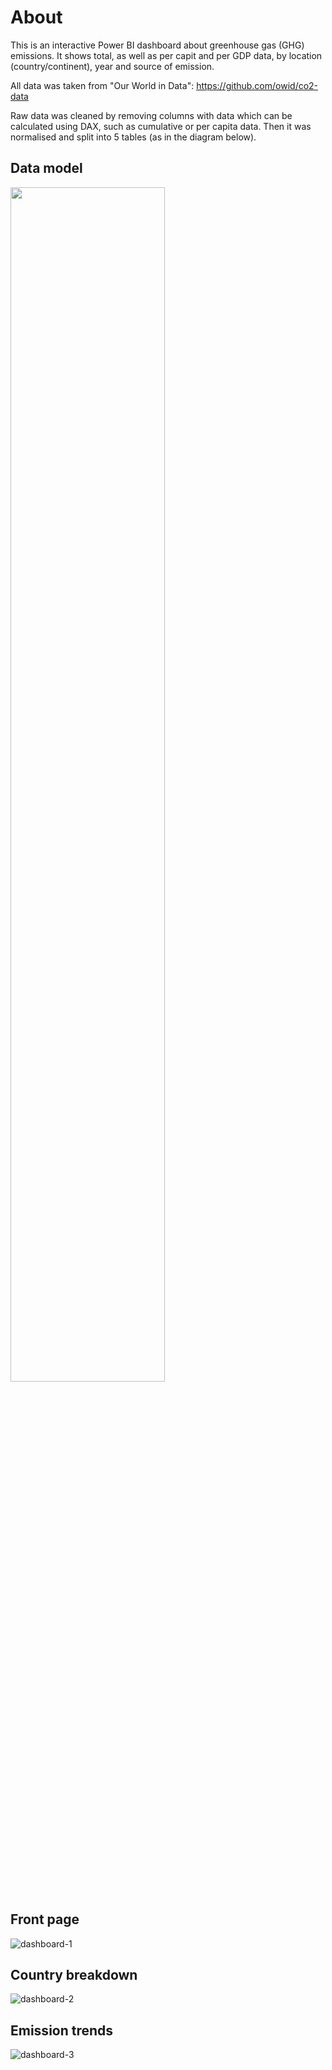 About
===

This is an interactive Power BI dashboard about greenhouse gas (GHG) emissions. It shows total, as well as per capit and per GDP data, by location (country/continent), year and source of emission.

All data was taken from "Our World in Data": https://github.com/owid/co2-data


Raw data was cleaned by removing columns with data which can be calculated using DAX, such as cumulative or per capita data. Then it was normalised and split into 5 tables (as in the diagram below).

## Data model

<img src="https://user-images.githubusercontent.com/45266505/170011104-b1da9327-3052-470b-b088-c618d0c1813e.png" width=70% height=70%>

## Front page

![dashboard-1](https://user-images.githubusercontent.com/45266505/142074070-4f3d5eec-7177-49b8-9e89-0b85af793785.png)

## Country breakdown

![dashboard-2](https://user-images.githubusercontent.com/45266505/142074754-3b6e7ce6-5b03-4446-8d92-4c97ba567b45.png)

## Emission trends

![dashboard-3](https://user-images.githubusercontent.com/45266505/142074767-e93ae02e-3e1b-4a91-81ba-f4e6ffe94adf.png)




